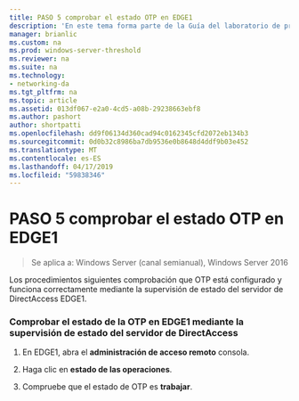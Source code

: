 ```yaml
---
title: PASO 5 comprobar el estado OTP en EDGE1
description: 'En este tema forma parte de la Guía del laboratorio de pruebas: demostrar DirectAccess con autenticación OTP y RSA SecurID para Windows Server 2016'
manager: brianlic
ms.custom: na
ms.prod: windows-server-threshold
ms.reviewer: na
ms.suite: na
ms.technology:
- networking-da
ms.tgt_pltfrm: na
ms.topic: article
ms.assetid: 013df067-e2a0-4cd5-a08b-29238663ebf8
ms.author: pashort
author: shortpatti
ms.openlocfilehash: dd9f06134d360cad94c0162345cfd2072eb134b3
ms.sourcegitcommit: 0d0b32c8986ba7db9536e0b8648d4ddf9b03e452
ms.translationtype: MT
ms.contentlocale: es-ES
ms.lasthandoff: 04/17/2019
ms.locfileid: "59838346"
---
```

# <a name="step-5-verify-otp-health-on-edge1"></a>PASO 5 comprobar el estado OTP en EDGE1

>Se aplica a: Windows Server (canal semianual), Windows Server 2016

Los procedimientos siguientes comprobación que OTP está configurado y funciona correctamente mediante la supervisión de estado del servidor de DirectAccess EDGE1.  
  
### <a name="verify-otp-health-on-edge1-using-directaccess-server-health-monitoring"></a>Comprobar el estado de la OTP en EDGE1 mediante la supervisión de estado del servidor de DirectAccess  
  
1.  En EDGE1, abra el **administración de acceso remoto** consola.  
  
2.  Haga clic en **estado de las operaciones**.  
  
3.  Compruebe que el estado de OTP es **trabajar**.  
  


